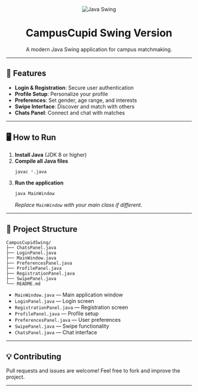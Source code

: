 <div align="center">
  <img src="https://img.shields.io/badge/Java-Swing-blue" alt="Java Swing" />
  <h1>CampusCupid Swing Version</h1>
  <p>A modern Java Swing application for campus matchmaking.</p>
</div>

---

## 🚀 Features

- **Login & Registration**: Secure user authentication
- **Profile Setup**: Personalize your profile
- **Preferences**: Set gender, age range, and interests
- **Swipe Interface**: Discover and match with others
- **Chats Panel**: Connect and chat with matches

---

## 🖥️ How to Run

1. **Install Java** (JDK 8 or higher)
2. **Compile all Java files**
   ```sh
   javac *.java
   ```
3. **Run the application**
   ```sh
   java MainWindow
   ```
   _Replace `MainWindow` with your main class if different._

---

## 📁 Project Structure

```
CampusCupidSwing/
├── ChatsPanel.java
├── LoginPanel.java
├── MainWindow.java
├── PreferencesPanel.java
├── ProfilePanel.java
├── RegistrationPanel.java
├── SwipePanel.java
└── README.md
```

- `MainWindow.java` — Main application window
- `LoginPanel.java` — Login screen
- `RegistrationPanel.java` — Registration screen
- `ProfilePanel.java` — Profile setup
- `PreferencesPanel.java` — User preferences
- `SwipePanel.java` — Swipe functionality
- `ChatsPanel.java` — Chat interface

---

## 💡 Contributing

Pull requests and issues are welcome! Feel free to fork and improve the project.

---
